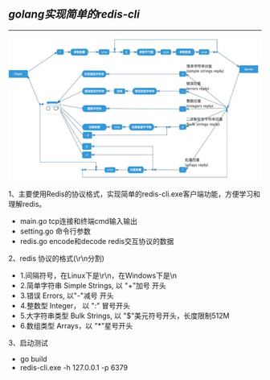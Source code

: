 ## *golang实现简单的redis-cli*
---------------------------------------

![消息格式](./pic/msg_fmt.jpg)

1、主要使用Redis的协议格式，实现简单的redis-cli.exe客户端功能，方便学习和理解redis。
- main.go tcp连接和终端cmd输入输出
- setting.go 命令行参数
- redis.go   encode和decode redis交互协议的数据

2、redis 协议的格式(\r\n分割)
- 1.间隔符号，在Linux下是\r\n，在Windows下是\n
- 2.简单字符串 Simple Strings, 以 "+"加号 开头
- 3.错误 Errors, 以"-"减号 开头
- 4.整数型 Integer， 以 ":" 冒号开头
- 5.大字符串类型 Bulk Strings, 以 "$"美元符号开头，长度限制512M
- 6.数组类型 Arrays，以 "*"星号开头

3、启动测试
 -  go build
 - redis-cli.exe -h 127.0.0.1 -p 6379
 